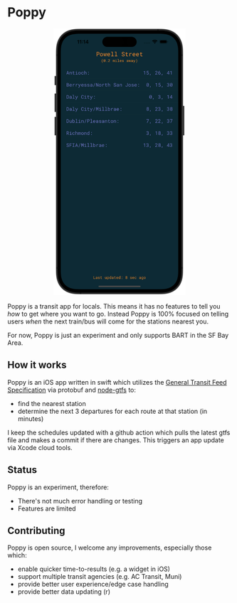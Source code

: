 # Poppy

<p align="center">
  <img src="Shared/Resources/example_screenshot.png" height="600"/>
</p>

Poppy is a transit app for locals. This means it has no features to tell you *how* to get where you want to go. Instead
Poppy is 100% focused on telling users *when* the next train/bus will come for the stations nearest you.

For now, Poppy is just an experiment and only supports BART in the SF Bay Area.

## How it works

Poppy is an iOS app written in swift which utilizes the [General Transit Feed Specification](https://gtfs.org) via protobuf and  [node-gtfs](https://github.com/BlinkTagInc/node-gtfs) to:

- find the nearest station
- determine the next 3 departures for each route at that station (in minutes)

I keep the schedules updated with a github action which pulls the latest gtfs file and makes a commit if there are changes. This triggers an
app update via Xcode cloud tools.

## Status
Poppy is an experiment, therefore:
- There's not much error handling or testing
- Features are limited

## Contributing

Poppy is open source, I welcome any improvements, especially those which:

- enable quicker time-to-results (e.g. a widget in iOS)
- support multiple transit agencies (e.g. AC Transit, Muni)
- provide better user experience/edge case handling
- provide better data updating (r)
